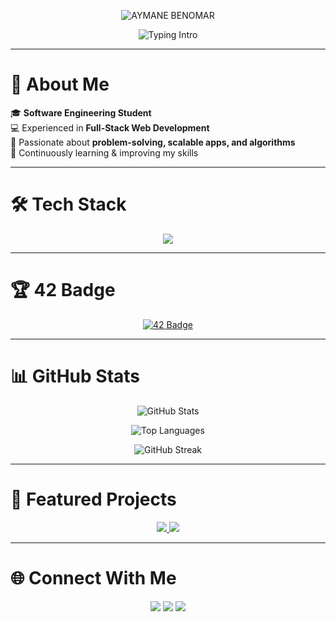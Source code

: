 <!-- Animated Name Banner -->
<p align="center">
  <img src="https://readme-typing-svg.herokuapp.com?font=Fira+Code&size=48&pause=1000&color=FFFFFF&center=true&vCenter=true&width=800&lines=AYMANE+BENOMAR" alt="AYMANE BENOMAR" />
</p>

<!-- Typing Intro -->
<p align="center">
  <img src="https://readme-typing-svg.herokuapp.com?font=Fira+Code&size=28&pause=1000&color=2D9CDB&center=true&vCenter=true&width=700&lines=Software+Engineering+Student" alt="Typing Intro" />
</p>

---

# 🌟 About Me  

🎓 **Software Engineering Student**  
💻 Experienced in **Full-Stack Web Development**  
🚀 Passionate about **problem-solving, scalable apps, and algorithms**  
🌱 Continuously learning & improving my skills  

---

# 🛠️ Tech Stack  

<p align="center">
  <img src="https://skillicons.dev/icons?i=python,c,php,js,html,css,react,nodejs,laravel,mysql,bash,git,github" />
</p>

---

# 🏆 42 Badge  

<p align="center">
  <a href="https://badge.mediaplus.ma/greenbinary/aybenoma">
    <img src="https://badge.mediaplus.ma/greenbinary/aybenoma" alt="42 Badge" />
  </a>
</p>

---

# 📊 GitHub Stats  

<p align="center">
  <img src="https://github-readme-stats.vercel.app/api?username=aymanebenomar&show_icons=true&theme=tokyonight&hide_border=true" alt="GitHub Stats" />
</p>

<p align="center">
  <img src="https://github-readme-stats.vercel.app/api/top-langs/?username=aymanebenomar&layout=compact&theme=tokyonight&hide_border=true" alt="Top Languages" />
</p>

<p align="center">
  <img src="https://github-readme-streak-stats.herokuapp.com/?user=aymanebenomar&theme=tokyonight&hide_border=true" alt="GitHub Streak" />
</p>

---

# 🚀 Featured Projects  

<p align="center">
  <a href="https://github.com/aymanebenomar">
    <img src="https://github-readme-stats.vercel.app/api/pin/?username=aymanebenomar&repo=React-app-project&theme=tokyonight" />
  </a>
  <a href="https://github.com/aymanebenomar">
    <img src="https://github-readme-stats.vercel.app/api/pin/?username=aymanebenomar&repo=Spotify-Gesture-Control&theme=tokyonight" />
  </a>
</p>
  

---

# 🌐 Connect With Me  

<p align="center">
  <a href="mailto:aymanebenomar2005@gmail.com"><img src="https://img.shields.io/badge/Email-D14836?style=for-the-badge&logo=gmail&logoColor=white"/></a>
  <a href="https://linkedin.com/in/yourprofile"><img src="https://img.shields.io/badge/LinkedIn-0077B5?style=for-the-badge&logo=linkedin&logoColor=white"/></a>
  <a href="https://github.com/aymanebenomar"><img src="https://img.shields.io/badge/GitHub-333?style=for-the-badge&logo=github&logoColor=white"/></a>
</p>
